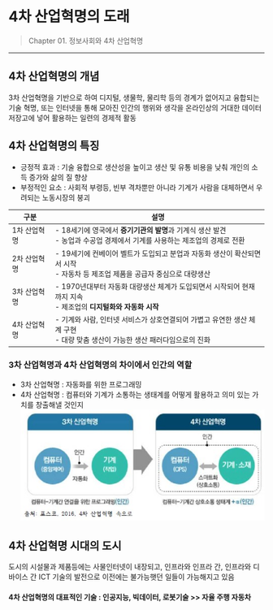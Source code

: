 # 4차 산업혁명의 도래

> Chapter 01. 정보사회와 4차 산업혁명
***
## 4차 산업혁명의 개념
3차 산업혁명을 기반으로 하여 디지털, 생물학, 물리학 등의 경계가 없어지고 융합되는 기술 혁명,
또는 인터넷을 통해 모아진 인간의 행위와 생각을 온라인상의 거대한 데이터 저장고에 넣어 활용하는 일련의 경제적 활동 
## 4차 산업혁명의 특징
- 긍정적 효과 : 기술 융합으로 생산성을 높이고 생산 및 유통 비용을 낮춰 개인의 소득 증가와 삶의 질 향상
- 부정적인 요소 : 사회적 부령등, 빈부 격차뿐만 아니라 기계가 사람을 대체하면서 우려되는 노동시장의 붕괴  

|구분|설명|
|---|---|
|1차 산업혁명|- 18세기에 영국에서 <b>증기기관의 발명</b>과 기계식 생산 발견<br> - 농업과 수공업 경제에서 기계를 사용하는 제조업의 경제로 전환|
|2차 산업혁명|- 19세기에 컨베이어 벨트가 도입되고 분업과 자동화 생산이 확산되면서 시작<br> - 자동차 등 제조업 제품을 공급자 중심으로 대량생산|
|3차 산업혁명|- 1970년대부터 자동화 대량생산 체계가 도입되면서 시작되어 현재까지 지속<br> - 제조업의 <b>디지털화와 자동화 시작</b>|
|4차 산업혁명|- 기계와 사람, 인터넷 서비스가 상호연결되어 가볍고 유연한 생산 체계 구현<br> - 대량 맞춤 생산이 가능한 생산 패러다임으로의 진화|
### 3차 산업혁명과 4차 산업혁명의 차이에서 인간의 역할
- 3차 산업혁명 : 자동화를 위한 프로그래밍
- 4차 산업혁명 : 컴퓨터와 기계가 소통하는 생태계를 어떻게 활용하고 의미 있는 가치를 창출해낼 것인지
![4차 산업혁명](./img/그림01_3차산업과4차산업.jpg)
## 4차 산업혁명 시대의 도시
도시의 시설물과 제품등에는 사물인터넷이 내장되고, 인프라와 인프라 간, 인프라와 디바이스 간 ICT 기술의 발전으로 이전에는 불가능햇던 일들이 가능해지고  있음  
#### 4차 산업혁명의 대표적인 기술 : 인공지능, 빅데이터, 로봇기술 >> 자율 주행 자동차
